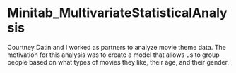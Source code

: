 # Minitab_MultivariateStatisticalAnalysis

Courtney Datin and I worked as partners to analyze movie theme data. The motivation for this analysis was to create a model that allows us to group people based on what types of movies they like, their age, and their gender.
